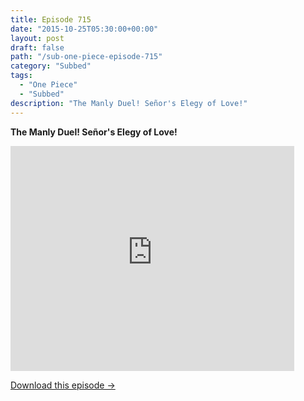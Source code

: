 ```yaml
---
title: Episode 715
date: "2015-10-25T05:30:00+00:00"
layout: post
draft: false
path: "/sub-one-piece-episode-715"
category: "Subbed"
tags:
  - "One Piece"
  - "Subbed"
description: "The Manly Duel! Señor's Elegy of Love!"
---
```


**The Manly Duel! Señor's Elegy of Love!**

<iframe width="640" height="360" src="https://www.rapidvideo.com/e/G6FRPGK25Z" frameborder="0" marginwidth=0 marginheight=0 scrolling=no allowfullscreen style="max-width:90%;"></iframe>

<a href="http://ouo.io/qs/eCodkFEQ?s=https://www.rapidvideo.com/d/G6FRPGK25Z" class="styled_a">Download this episode →</a>

